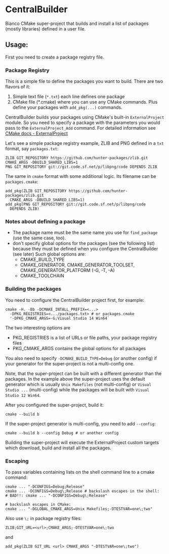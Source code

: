 # CentralBuilder
Bianco CMake super-project that builds and install a list of packages (mostly
libraries) defined in a user file.


## Usage:

First you need to create a package registry file.

### Package Registry

This is a simple file to define the packages you want to build. There are two flavors of
it:

1. Simple text file (`*.txt`) each line defines one package
2. CMake file (*.cmake) where you can use any CMake commands. Plus define your
   packages with `add_pkg(...)` commands.

CentralBuilder builds your packages using CMake's built-in `ExternalProject`
module. So you need to specify a package with the parameters you would pass
to the `ExternalProject_Add` command. For detailed information see
[CMake docs - ExternalProject](https://cmake.org/cmake/help/latest/module/ExternalProject.html)

Let's see a simple package registry example, ZLIB and PNG defined in a `txt`
format, say `packages.txt`:

    ZLIB GIT_REPOSITORY https://github.com/hunter-packages/zlib.git CMAKE_ARGS -DBUILD_SHARED_LIBS=1
    PNG GIT_REPOSITORY git://git.code.sf.net/p/libpng/code DEPENDS ZLIB

The same in `cmake` format with some additional logic. Its filename can be
`packages.cmake`:

    add_pkg(ZLIB GIT_REPOSITORY https://github.com/hunter-packages/zlib.git
      CMAKE_ARGS -DBUILD_SHARED_LIBS=1)
    add_pkg(PNG GIT_REPOSITORY git://git.code.sf.net/p/libpng/code
      DEPENDS ZLIB)

### Notes about defining a package

- The package name must be the same name you use for `find_package` (use the
  same case, too).
- don't specify global options for the packages (see the following list) because
  they must be defined when you configure the CentralBuilder (see later)
  Such global options are:
  - CMAKE_BUILD_TYPE
  - CMAKE_GENERATOR, CMAKE_GENERATOR_TOOLSET, CMAKE_GENERATOR_PLATFORM
    (-G, -T, -A)
  - CMAKE_TOOLCHAIN  

### Building the packages

You need to configure the CentralBuilder project first, for example:

    cmake -H. -Bb -DCMAKE_INTALL_PREFIX=<...>
      -DPKG_REGISTRIES=<.../packages.txt> # or packages.cmake
      '-DPKG_CMAKE_ARGS=-G;Visual Studio 14 Win64`

The two interesting options are

- PKG_REGISTRIES is a list of URLs or file paths, your package registry files
- PKG_CMAKE_ARGS contains the global options for all packages

You also need to specify `-DCMAKE_BUILD_TYPE=Debug` (or another config) if
your generator for the super-project is not a multi-config one.

Note, that the super-project can be built with a different generator than the
packages. In the example above the super-project uses the default generator
which is usually `Unix Makefiles` (not multi-config) or `Visual Studio ...`
(multi-config) while the packages will be built with `Visual Studio 12 Win64`.

After you configured the super-project, build it:

    cmake --build b

If the super-project generator is multi-config, you need to add `--config`:

    cmake --build b --config Debug # or another config

Building the super-project will execute the ExternalProject custom targets
which download, build and install all the packages.

### Escaping

To pass variables containing lists on the shell command line to a cmake command:

    cmake ... "-DCONFIGS=Debug;Release"
    cmake ... -DCONFIGS=Debug\;Release # backslash escapes in the shell:
    # BAD!!: cmake ... "-DCONFIGS=Debug\;Release"

    # backslash escapes in CMake:
    cmake ... "-DGLOBAL_CMAKE_ARGS=Unix Makefiles;-DTESTVAR=one\;two"

Also use `\;` in package registry files:

    ZLIB;GIT_URL=<url>;CMAKE_ARGS;-DTESTVAR=one\;two

and

    add_pkg(ZLIB GIT_URL <url> CMAKE_ARGS "-DTESTVAR=one\;two")
